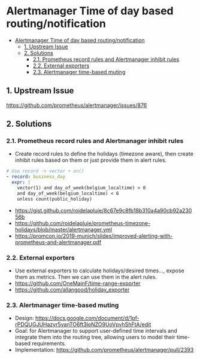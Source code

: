 # Alertmanager Time of day based routing/notification

- [Alertmanager Time of day based routing/notification](#alertmanager-time-of-day-based-routingnotification)
  - [1. Upstream Issue](#1-upstream-issue)
  - [2. Solutions](#2-solutions)
    - [2.1. Prometheus record rules and Alertmanager inhibit rules](#21-prometheus-record-rules-and-alertmanager-inhibit-rules)
    - [2.2. External exporters](#22-external-exporters)
    - [2.3. Alertmanager time-based muting](#23-alertmanager-time-based-muting)

## 1. Upstream Issue

<https://github.com/prometheus/alertmanager/issues/876>

## 2. Solutions

### 2.1. Prometheus record rules and Alertmanager inhibit rules

- Create record rules to define the holidays (timezone aware), then create inhibit rules based on them or just provide them in alert rules.

```yaml
# Use record -> vector + on()
- record: business_day
  expr: |
    vector(1) and day_of_week(belgium_localtime) > 0
    and day_of_week(belgium_localtime) < 6
    unless count(public_holiday)
```

- <https://gist.github.com/roidelapluie/8c67e9c8fb18b310a4a90cb92a23056b>
- <https://github.com/roidelapluie/prometheus-timezone-holidays/blob/master/alertmanager.yml>
- <https://promcon.io/2019-munich/slides/improved-alerting-with-prometheus-and-alertmanager.pdf>

### 2.2. External exporters

- Use external exporters to calculate holidays/desired times..., expose them as metrics. Then we can use them in the alert rules.
- <https://github.com/OneMainF/time-range-exporter>
- <https://github.com/allangood/holiday_exporter>

### 2.3. Alertmanager time-based muting

- Design: <https://docs.google.com/document/d/1pf-rPDQUGJUHazyr5vanTO6ft3loNZO9UoVpvhShFtA/edit>
- Goal: for Alertmanager to support user-defined time intervals and integrate them into the routing tree, allowing users to model their time-based requirements.
- Implementation: <https://github.com/prometheus/alertmanager/pull/2393>

